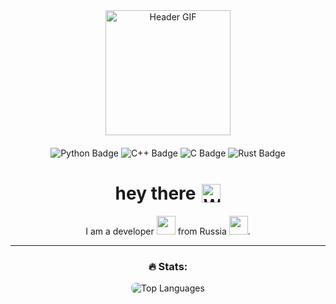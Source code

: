 <div style="text-align: center;">
  <!-- Заголовок с GIF -->
  <div id="header" style="margin-bottom: 20px;">
    <img src="https://media0.giphy.com/media/v1.Y2lkPTc5MGI3NjExM3ZmZnN6dGZjdXlwY2YyM3NqaDUzanN0NjZjbWVhc2N1dTIxMnpoMSZlcD12MV9pbnRlcm5hbF9naWZfYnlfaWQmY3Q9Zw/4ilFRqgbzbx4c/giphy.gif" width="200" alt="Header GIF"/>
  </div>

  <!-- Значки -->
  <div id="badges" style="margin-bottom: 20px;">
    <img src="https://img.shields.io/badge/python-blue?style=for-the-badge&logo=python&logoColor=yellow&color=blue" alt="Python Badge"/>
    <img src="https://img.shields.io/badge/c%2B%2B-blue?style=for-the-badge&logo=c%2B%2B&logoColor=white&color=blue" alt="C++ Badge"/>
    <img src="https://img.shields.io/badge/c-blue?style=for-the-badge&logo=c&logoColor=white&color=blue" alt="C Badge"/>
    <img src="https://img.shields.io/badge/rust-white?style=for-the-badge&logo=rust&logoColor=black" alt="Rust Badge"/>
  </div>

  <!-- Заголовок с GIF -->
  <h1 style="display: flex; align-items: center; justify-content: center; gap: 10px;">
    hey there
    <img src="https://media.giphy.com/media/hvRJCLFzcasrR4ia7z/giphy.gif" width="30px" alt="Wave"/>
  </h1>

  <!-- Описание -->
  <p style="text-align: center;">I am a developer <img src="https://media.giphy.com/media/WUlplcMpOCEmTGBtBW/giphy.gif" width="30"> from Russia <img src="https://media.giphy.com/media/WUlplcMpOCEmTGBtBW/giphy.gif" width="30">.</p>

  <!-- Статистика -->
  <hr/>
  <h3 style="text-align: center;">🔥 Stats:</h3>
  
  <!-- Блок с языками-->
  <div style="display: flex; justify-content: center; margin-top: 10px;">
    <a href="https://github.com/anuraghazra/github-readme-stats" target="_blank" style="text-decoration: none;">
      <img src='https://github-readme-stats.vercel.app/api/top-langs/?username=Saka1r&layout=compact&theme=vision-friendly-dark' alt='Top Languages' style='border-radius: 8px;'/>
    </a>
  </div>
</div>
